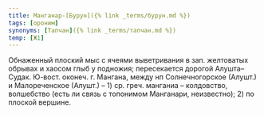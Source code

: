 ```yaml
---
title: Манганар-[Бурун]({% link _terms/бурун.md %})
tags: [ороним]
synonyms: [Тапчан]({% link _terms/тапчан.md %})
temp: [Ж1]
---
```


Обнаженный плоский мыс с ячеями выветривания в зап. желтоватых обрывах и хаосом
глыб у подножия; пересекается дорогой Алушта–Судак. Ю-вост. оконеч. г. Мангана,
между нп Солнечногорское (Алушт.) и Малореченское (Алушт.) – 1) ср. греч.
манганиа – колдовство, волшебство (есть ли связь с топонимом Манганари,
неизвестно); 2) по плоской вершине.
